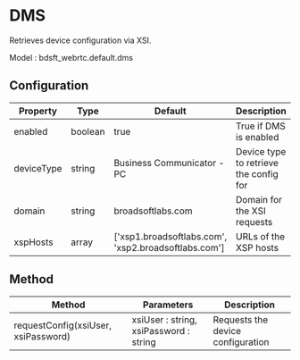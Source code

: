 # DMS

Retrieves device configuration via XSI.

Model : bdsft_webrtc.default.dms

## Configuration
<a name="configuration"></a>

Property                 |Type     |Default                                                              |Description
-------------------------|---------|---------------------------------------------------------------------|------------------------------------------------------------
enabled                  |boolean  |true                                                                 |True if DMS is enabled
deviceType        		|string  |Business Communicator - PC                    						|Device type to retrieve the config for
domain        			|string  |broadsoftlabs.com 								                   |Domain for the XSI requests
xspHosts        		|array  |['xsp1.broadsoftlabs.com', 'xsp2.broadsoftlabs.com']                    |URLs of the XSP hosts


## Method
<a name="method"></a>

Method   |Parameters  |Description
---------|------------|-----------------------------
requestConfig(xsiUser, xsiPassword)  | xsiUser : string, xsiPassword : string            |Requests the device configuration
